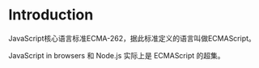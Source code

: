 # Introduction

JavaScript核心语言标准ECMA-262，据此标准定义的语言叫做ECMAScript。

JavaScript in browsers 和 Node.js 实际上是 ECMAScript 的超集。

